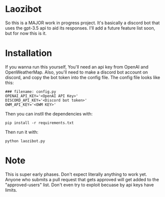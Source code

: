 # Laozibot

So this is a MAJOR work in progress project. It's basically a discord bot that uses the gpt-3.5 api to aid its responses. I'll add a future feature list soon, but for now this is it.

# Installation

If you wanna run this yourself, You'll need an api key from OpenAI and OpenWeatherMap. Also, you'll need to make a discord bot account on discord, and copy the bot token into the config file. The config file looks like this:
```
### filename: config.py
OPENAI_API_KEY='<OpenAI API Key>'
DISCORD_API_KEY='<Discord bot token>'
OWM_API_KEY='<OWM KEY>'
```

Then you can instll the dependencies with:
```
pip install -r requirements.txt
```

Then run it with:
```
python laozibot.py
```

# Note

This is super early phases. Don't expect literally anything to work yet.
Anyone who submits a pull request that gets approved will get added to the "approved-users" list. Don't even try to exploit becuase by api keys have limits.
